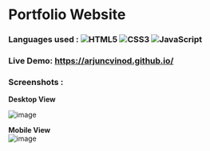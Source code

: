 # Portfolio Website

### Languages used : ![HTML5](https://img.shields.io/badge/html5-%23E34F26.svg?style=flat&logo=html5&logoColor=white) ![CSS3](https://img.shields.io/badge/css3-%231572B6.svg?style=flat&logo=css3&logoColor=white)  ![JavaScript](https://img.shields.io/badge/javascript-%23323330.svg?style=flat&logo=javascript&logoColor=%23F7DF1E)
### Live Demo: https://arjuncvinod.github.io/
### Screenshots :

**Desktop View** <br>

![image](https://github.com/arjuncvinod/arjuncvinod.github.io/assets/68469520/01b5f5b5-95c0-4530-8607-5831a0428aac) <br>

**Mobile View** <br>
![image](https://github.com/arjuncvinod/arjuncvinod.github.io/assets/68469520/a86cfc92-42cf-4ab5-a173-4950d1fb1742)



